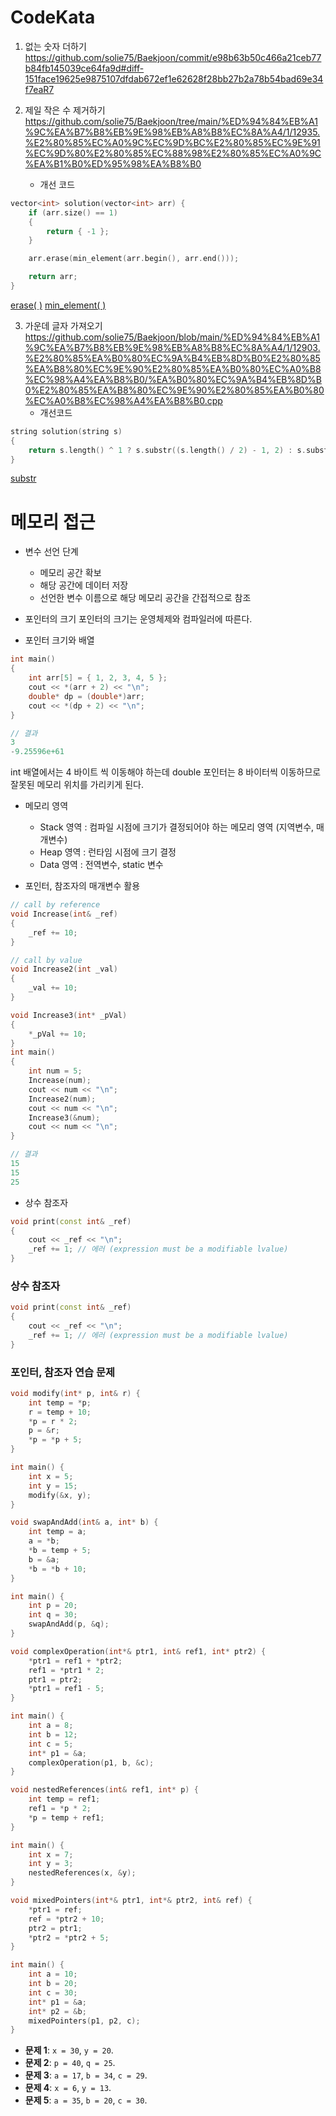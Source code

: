# CodeKata

1. 없는 숫자 더하기
https://github.com/solie75/Baekjoon/commit/e98b63b50c466a21ceb77b84fb145039ce64fa9d#diff-151face19625e9875107dfdab672ef1e62628f28bb27b2a78b54bad69e34f7eaR7

2. 제일 작은 수 제거하기
https://github.com/solie75/Baekjoon/tree/main/%ED%94%84%EB%A1%9C%EA%B7%B8%EB%9E%98%EB%A8%B8%EC%8A%A4/1/12935.%E2%80%85%EC%A0%9C%EC%9D%BC%E2%80%85%EC%9E%91%EC%9D%80%E2%80%85%EC%88%98%E2%80%85%EC%A0%9C%EA%B1%B0%ED%95%98%EA%B8%B0
	- 개선 코드
```c++
vector<int> solution(vector<int> arr) {
    if (arr.size() == 1)
    {
        return { -1 };
    }

    arr.erase(min_element(arr.begin(), arr.end()));

    return arr;
}
```
[erase( )](Vector.md#erase)
[min_element( )](/c++/STL/Algorithm.md#min_element)

3. 가운데 글자 가져오기
https://github.com/solie75/Baekjoon/blob/main/%ED%94%84%EB%A1%9C%EA%B7%B8%EB%9E%98%EB%A8%B8%EC%8A%A4/1/12903.%E2%80%85%EA%B0%80%EC%9A%B4%EB%8D%B0%E2%80%85%EA%B8%80%EC%9E%90%E2%80%85%EA%B0%80%EC%A0%B8%EC%98%A4%EA%B8%B0/%EA%B0%80%EC%9A%B4%EB%8D%B0%E2%80%85%EA%B8%80%EC%9E%90%E2%80%85%EA%B0%80%EC%A0%B8%EC%98%A4%EA%B8%B0.cpp
	- 개선코드
```c++
string solution(string s)
{
    return s.length() ^ 1 ? s.substr((s.length() / 2) - 1, 2) : s.substr((s.length() / 2), 1);
}
```
[substr](/c++/STL/String#substr)
# 메모리 접근

- 변수 선언 단계
	- 메모리 공간 확보
	- 해당 공간에 데이터 저장
	- 선언한 변수 이름으로 해당 메모리 공간을 간접적으로 참조

- 포인터의 크기
포인터의 크기는 운영체제와 컴파일러에 따른다.

- 포인터 크기와 배열
```c++
int main()
{
	int arr[5] = { 1, 2, 3, 4, 5 };
	cout << *(arr + 2) << "\n";
	double* dp = (double*)arr;
	cout << *(dp + 2) << "\n";
}
```

```c++
// 결과
3
-9.25596e+61
```
int 배열에서는 4 바이트 씩 이동해야 하는데 double 포인터는 8 바이터씩 이동하므로 잘못된 메모리 위치를 가리키게 된다.

- 메모리 영역
	- Stack 영역 : 컴파일 시점에 크기가 결정되어야 하는 메모리 영역 (지역변수, 매개변수)
	- Heap  영역 : 런타임 시점에 크기 결정
	- Data 영역 : 전역변수, static 변수

- 포인터, 참조자의 매개변수 활용
```c++
// call by reference
void Increase(int& _ref)
{
	_ref += 10;
}

// call by value
void Increase2(int _val)
{ 
	_val += 10;
}

void Increase3(int* _pVal)
{
	*_pVal += 10;
}
int main()
{
	int num = 5;
	Increase(num);
	cout << num << "\n";
	Increase2(num);
	cout << num << "\n";
	Increase3(&num);
	cout << num << "\n";
}
```

```c++
// 결과
15
15
25
```

- 상수 참조자
```c++
void print(const int& _ref)
{
	cout << _ref << "\n";
	_ref += 1; // 에러 (expression must be a modifiable lvalue)
}
```

### 상수 참조자

```c++
void print(const int& _ref)
{
	cout << _ref << "\n";
	_ref += 1; // 에러 (expression must be a modifiable lvalue)
}
```

### 포인터, 참조자 연습 문제

```c++
void modify(int* p, int& r) {
    int temp = *p;
    r = temp + 10;
    *p = r * 2;
    p = &r;
    *p = *p + 5;
}

int main() {
    int x = 5;
    int y = 15;
    modify(&x, y);
}
```

```c++
void swapAndAdd(int& a, int* b) {
    int temp = a;
    a = *b;
    *b = temp + 5;
    b = &a;
    *b = *b + 10;
}

int main() {
    int p = 20;
    int q = 30;
    swapAndAdd(p, &q);
}
```

```c++
void complexOperation(int*& ptr1, int& ref1, int* ptr2) {
    *ptr1 = ref1 + *ptr2;
    ref1 = *ptr1 * 2;
    ptr1 = ptr2;
    *ptr1 = ref1 - 5;
}

int main() {
    int a = 8;
    int b = 12;
    int c = 5;
    int* p1 = &a;
    complexOperation(p1, b, &c);
}
```

```c++
void nestedReferences(int& ref1, int* p) {
    int temp = ref1;
    ref1 = *p * 2;
    *p = temp + ref1;
}

int main() {
    int x = 7;
    int y = 3;
    nestedReferences(x, &y);
}
```

```c++
void mixedPointers(int*& ptr1, int*& ptr2, int& ref) {
    *ptr1 = ref;
    ref = *ptr2 + 10;
    ptr2 = ptr1;
    *ptr2 = *ptr2 + 5;
}

int main() {
    int a = 10;
    int b = 20;
    int c = 30;
    int* p1 = &a;
    int* p2 = &b;
    mixedPointers(p1, p2, c);
}
```

- **문제 1**: `x = 30`, `y = 20`.
- **문제 2**: `p = 40`, `q = 25`.
- **문제 3**: `a = 17`, `b = 34`, `c = 29`.
- **문제 4**: `x = 6`, `y = 13`.
- **문제 5**: `a = 35`, `b = 20`, `c = 30`.

